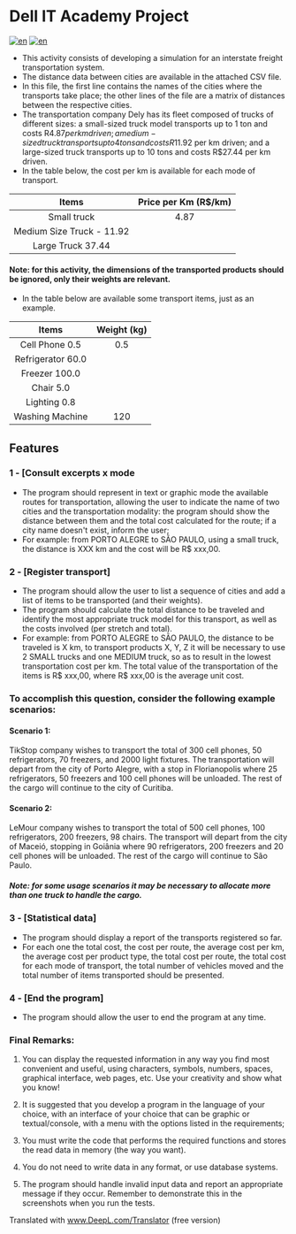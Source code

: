 
# Dell IT Academy Project
[![en](https://img.shields.io/badge/lang-en-red.svg)](https://github.com/kielsouza/projeto-dell/blob/master/README.en-us.md)
[![en](https://img.shields.io/badge/lang-pt--br-green.svg)](https://github.com/kielsouza/projeto-dell/blob/master/README.md)

- This activity consists of developing a simulation for an interstate freight transportation system.
- The distance data between cities are available in the attached CSV file. 
- In this file, the first line contains the names of the cities where the transports take place; the other lines of the file are a matrix of distances between the respective cities.
- The transportation company Dely has its fleet composed of trucks of different sizes: a small-sized truck model transports up to 1 ton and costs R$4.87 per km driven; a medium-sized truck transports up to 4 tons and costs R$11.92 per km driven; and a large-sized truck transports up to 10 tons and costs R$27.44 per km driven.
- In the table below, the cost per km is available for each mode of transport.

| Items | Price per Km (R$/km) |
| :---: | :----: |
| Small truck | 4.87 | 4.87
| Medium Size Truck - 11.92
| Large Truck 37.44

#### Note: for this activity, the dimensions of the transported products should be ignored, only their weights are relevant.

- In the table below are available some transport items, just as an example.

| Items | Weight (kg) |
| :---: | :----: |
| Cell Phone 0.5 | 0.5 |
| Refrigerator 60.0
| Freezer 100.0
| Chair 5.0
| Lighting 0.8
| Washing Machine | 120 |


## Features

### 1 - [Consult excerpts x mode
- The program should represent in text or graphic mode the available routes for transportation, allowing the user to indicate the name of two cities and the transportation modality: the program should show the distance between them and the total cost calculated for the route; if a city name doesn't exist, inform the user;
- For example: from PORTO ALEGRE to SÃO PAULO, using a small truck, the distance is XXX km and the cost will be R$ xxx,00.

### 2 - [Register transport]
- The program should allow the user to list a sequence of cities and add a list of items to be transported (and their weights).
- The program should calculate the total distance to be traveled and identify the most appropriate truck model for this transport, as well as the costs involved (per stretch and total).
- For example: from PORTO ALEGRE to SÃO PAULO, the distance to be traveled is X km, to transport products X, Y, Z it will be necessary to use 2 SMALL trucks and one MEDIUM truck, so as to result in the lowest transportation cost per km. The total value of the transportation of the items is R$ xxx,00, where R$ xxx,00 is the average unit cost.

### To accomplish this question, consider the following example scenarios:

#### Scenario 1:
TikStop company wishes to transport the total of 300 cell phones, 50 refrigerators, 70 freezers, and 2000 light fixtures. The transportation will depart from the city of Porto Alegre, with a stop in Florianopolis where 25 refrigerators, 50 freezers and 100 cell phones will be unloaded. The rest of the cargo will continue to the city of Curitiba.

#### Scenario 2:
LeMour company wishes to transport the total of 500 cell phones, 100 refrigerators, 200 freezers, 98 chairs. The transport will depart from the city of Maceió, stopping in Goiânia where 90 refrigerators, 200 freezers and 20 cell phones will be unloaded. The rest of the cargo will continue to São Paulo.

##### Note: for some usage scenarios it may be necessary to allocate more than one truck to handle the cargo.
    
### 3 - [Statistical data]
- The program should display a report of the transports registered so far.
- For each one the total cost, the cost per route, the average cost per km, the average cost per product type, the total cost per route, the total cost for each mode of transport, the total number of vehicles moved and the total number of items transported should be presented. 

### 4 - [End the program]
- The program should allow the user to end the program at any time.

### Final Remarks:

1. You can display the requested information in any way you find most convenient and useful, using characters, symbols, numbers, spaces, graphical interface, web pages, etc. Use your creativity and show what you know!

2. It is suggested that you develop a program in the language of your choice, with an interface of your choice that can be graphic or textual/console, with a menu with the options listed in the requirements;

3. You must write the code that performs the required functions and stores the read data in memory (the way you want). 

4. You do not need to write data in any format, or use database systems.

5. The program should handle invalid input data and report an appropriate message if they occur. Remember to demonstrate this in the screenshots when you run the tests.
    


Translated with www.DeepL.com/Translator (free version)
